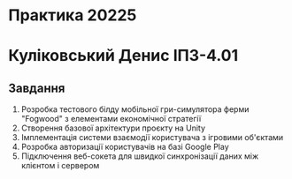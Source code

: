# Практика 20225
# Куліковський Денис IПЗ-4.01

## Завдання
1. Розробка тестового білду мобільної гри-симулятора ферми "Fogwood" з елементами економічної стратегії
2. Створення базової архітектури проєкту на Unity
3. Імплементація системи взаємодії користувача з ігровими об'єктами
4. Розробка авторизації користувачів на базі Google Play
5. Підключення веб-сокета для швидкої синхронізації даних між клієнтом і сервером

